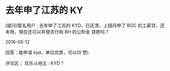 # 去年申了江苏的 KY

(提问)匿名用户 : 去年申了江苏的 KYD，已还清，上個月申了 BOC 的工薪贷，还未用，現在还可以并發农行和 BH 的公积金 貸款吗？

2018-05-12

回答：能申请 kyd，单位优质，可以(0 赞)

评论区： 欢乐斗地主 : KYD？